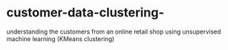 # customer-data-clustering-
understanding the customers from an online retail shop using unsupervised machine learning (KMeans clustering)
